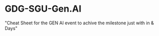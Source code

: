 # GDG-SGU-Gen.AI
"Cheat Sheet for the GEN AI event to achive the milestone just with in &amp; Days"
